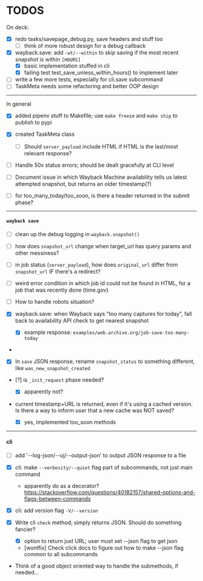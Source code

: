 
# TODOS




On deck:
- [x] redo tasks/savepage_debug.py, save headers and stuff too
    - [ ] think of more robust design for a debug callback

- [X] wayback.save: add `-wt/--within` to skip saving if the most recent snapshot is within `[HOURS]`
    - [x] basic implementation stuffed in cli
    - [x] failing test test_save_unless_within_hours() to implement later

- [ ] write a few more tests, especially for cli.save subcommand
- [ ] TaskMeta needs some refactoring and better OOP design

----------------------------------

In general

- [X] added pipenv stuff to Makefile; use `make freeze` and `make ship` to publish to pypi
- [X] created TaskMeta class
    - [ ] Should `server_payload` include HTML if HTML is the last/most relevant response?
- [ ] Handle 50x status errors; should be dealt gracefully at CLI level
- [ ] Document issue in which Wayback Machine availability tells us latest attempted snapshot, but returns an older timestamp(?)
- [ ] for too_many_today/too_soon, is there a header returned in the submit phase?




----------------------------------
#### `wayback save`


- [ ] clean up the debug logging in `wayback.snapshot()`
- [ ] how does `snapshot_url` change when target_url has query params and other messiness?
- [ ] in job status (`server_payload`), how does `original_url` differ from `snapshot_url` IF there's a redirect?
- [ ] weird error condition in which job id could not be found in HTML, for a job that was recently done (time.gov)
- [ ] How to handle robots situation?


- [X] wayback.save: when Wayback says "too many captures for today", fall back to availability API check to get nearest snapshot
    - [X] example response: `examples/web.archive.org/job-save-too-many-today`


- 
- [X] In `save` JSON response, rename `snapshot_status` to something different, like `was_new_snapshot_created`
- [?] is `_init_request` phase needed?
    - [X] apparently not?


- current timestamp+URL is returned, even if it's using a cached version. Is there a way to inform user that a new cache was NOT saved?
    - [X] yes, implemented too_soon methods



----------------------------------
#### cli


- [ ] add '--log-json/--oj/--output-json' to output JSON response to a file
- [X] cli: make `--verbosity/--quiet` flag part of subcommands, not just main command
    - apparently do as a decorator? https://stackoverflow.com/questions/40182157/shared-options-and-flags-between-commands
- [X] cli: add version flag `-V/--version`
    
- [x] Write cli `check` method; simply returns JSON. Should do something fancier?
    - [x] option to return just URL; user must set --json flag to get json
    - [wontfix] Check click docs to figure out how to make --json flag common to all subcommands

- Think of a good object oriented way to handle the submethods, if needed...
